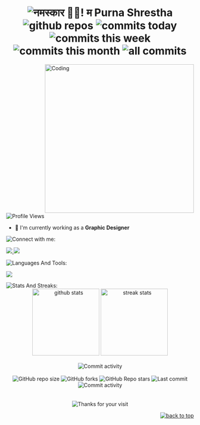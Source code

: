<!-- <h1 align="center">ज्वजलपा 👋🏿, जिगू नां Purna Shrestha खः।</h1> -->

<!-- $${\color{#9f4bff}Connect \space \color{#ffffff}With \space \color{#9f4bff}Me}$$

> text$${\color{#9f4bff}Connect \space \color{#ffffff}With \space \color{#9f4bff}Me}$$

```diff
- text in red
+ text in green
! text in orange
# text in gray
@@ text in purple (and bold)@@
``` -->

<div id="top"></div>

<h1 align="center">
  <img
      src="https://readme-typing-svg.demolab.com?font=Roboto+Slab&color=9f4bff&size=30&center=true&vCenter=true&width=450&lines=Welcome+To+My+Profile;नमस्कार 🙏🏿! म Purna Shrestha;A+Fullstack+Developer;"
      alt="नमस्कार 🙏🏿! म Purna Shrestha"
  />
  <br/>
  <div>
      <!-- <img
        alt="Link to my GitHub"
        src="https://img.shields.io/github/followers/Yellowflash132?style=for-the-badge&labelColor=7E3ACE&color=000000"
      /> -->
    <img
        alt="github repos"
        src="https://badges.strrl.dev/repos/Yellowflash132?color=000000&style=for-the-badge&labelColor=7E3ACE"
    />
   <img
        alt="commits today"
        src="https://badges.strrl.dev/commits/daily/Yellowflash132?color=000000&style=for-the-badge&labelColor=7E3ACE"
    />
    <img
        alt="commits this week"
        src="https://badges.strrl.dev/commits/weekly/Yellowflash132?color=000000&style=for-the-badge&labelColor=7E3ACE"
    />
    <img
        alt="commits this month"
        src="https://badges.strrl.dev/commits/monthly/Yellowflash132?color=000000&style=for-the-badge&labelColor=7E3ACE"
    />
   <img
        alt="all commits"
        src="https://badges.strrl.dev/commits/all/Yellowflash132?color=000000&style=for-the-badge&labelColor=7E3ACE"
    />
  </div>
</h1>
<img
  align="right"
  alt="Coding"
  width="400"
  src="https://purna.pages.dev/assets/hero_cutout-BwGEW87y.png"
/>
<br/>

<img
  src="https://komarev.com/ghpvc/?username=Yellowflash132&label=Profile%20views&color=7E3ACE&style=for-the-badge"
  alt="Profile Views"
/>

- 🌱 I'm currently working as a **Graphic Designer**
<!-- - 👨🏿‍💻All of my projects are available at [www.purnashrestha.com.np](www.purnashrestha.com.np) -->
<!-- - 📫 How to reach me **purnashrestha0310@gmail.com** -->

<!-- # $\mathfrak{{\color{#9f4bff}Connect\ with\ me:}}\ $ -->

<!-- $\mathfrak{{\color{#9f4bff}Connect \space \color{#ffffff} with \space \color{#9f4bff} me:}}\ $ -->

<!-- # Connect with me: -->

<img src="https://readme-typing-svg.demolab.com?font=Roboto+Slab&color=9f4bff&size=30&center=true&vCenter=true&width=260&lines=Connect+With+Me+:" alt="Connect with me:"/>

<!-- $${\color{#9f4bff}Connect \space \color{#ffffff}With \space \color{#9f4bff}Me}$$

$${\color{#9f4bff}CONNECT\ WITH\ ME :}$$ -->

<p align="left">
  <a href="https://linkedin.com/in/purna-shrestha-0310ps" target="blank">
    <img src="https://skillicons.dev/icons?i=linkedin" />
  </a>
  <a href="https://codepen.io/purnaaa" target="blank">
    <img src="https://skillicons.dev/icons?i=codepen" />
  </a>
</p>

<!-- # ${{\color{#9f4bff}Languages\ and\ Tools:}}\ $ -->

<!-- # $\mathcal{{\color{#9f4bff}Languages\ and\ Tools:}}\ $ -->

<!-- # $\mathbb{{\color{#9f4bff}Languages\ and\ Tools:}}\ $ -->

<!-- # $\mathfrak{{\color{#9f4bff}Languages\ and\ Tools:}}\ $ -->

<!-- # Languages and Tools: -->
<img src="https://readme-typing-svg.demolab.com?font=Roboto+Slab&color=9f4bff&size=30&center=true&vCenter=true&width=315&lines=Languages+And+Tools+:" alt="Languages And Tools:"/>

<img
  src="https://skillicons.dev/icons?i=git,github,html,css,sass,bootstrap,tailwind,js,react,nodejs,php,mysql,c,cpp,py,ps,figma,ae,powerpoint"
/>

<!-- # $\mathfrak{{\color{#9f4bff}Stats\ and\ Streaks:}}\ $ -->

<!-- # Stats and Streaks: -->
<img src="https://readme-typing-svg.demolab.com?font=Roboto+Slab&color=9f4bff&size=30&center=true&vCenter=true&width=270&lines=Stats+And+Streaks+:" alt="Stats And Streaks:"/>

<!--Previous Stats and Streaks-->
<!-- <p>
    <img
    align="center"
    src="https://github-readme-stats.vercel.app/api?username=Yellowflash132&show_icons=true&locale=en&theme=midnight-purple"
    alt="Yellowflash132 github stats"
  />
  <img
  align="center"
  src="https://github-readme-streak-stats.herokuapp.com/?user=Yellowflash132&theme=midnight-purple"
    alt="Yellowflash132 github streaks"
  />
</p> -->
<!--Previous Stats and Streaks-->
<div align="center">
<!--   <img
    height="180em"
    src="https://github-readme-stats-Carol42.vercel.app/api?username=Yellowflash132&count_private=true&show_icons=true&theme=midnight-purple&hide_border=true&hide_title=true"
    alt="my github stats"
    /> -->
  <img
    height="180em"
    src="https://github-readme-stats-Carol42.vercel.app/api?username=Yellowflash132&count_private=true&show_icons=true&theme=midnight-purple&bg_color=0,130F40,000000&hide_border=true&hide_title=true"
    alt="github stats"
  />
    <img
    height="180em"
    src="https://streak-stats.demolab.com/?user=Yellowflash132&theme=midnight-purple&hide_border=true"
    alt="streak stats"
  />
</div>
<br />
<div align="center">
 <img
    alt="Commit activity"
    src="https://github-profile-trophy.vercel.app/?username=Yellowflash132&theme=darkhub&column=9&no-frame=true&margin-w=15&margin-h=15"
  />
<!--  <img
    alt="Commit activity"
    src="https://github-profile-trophy.vercel.app/?username=Yellowflash132&theme=juicyfresh&column=5&margin-w=15&margin-h=15"
  /> -->
</div>
<br />
<div align="center">
  <img
    alt="GitHub repo size"
    src="https://img.shields.io/github/repo-size/Yellowflash132/Yellowflash132?color=9f4bff&logo=github&style=for-the-badge&logoColor=9f4bff"
  />
  <img
    alt="GitHub forks"
    src="https://img.shields.io/github/forks/Yellowflash132/Yellowflash132?color=9f4bff&logo=github&style=for-the-badge&logoColor=9f4bff"
  />
  <img
    alt="GitHub Repo stars"
    src="https://img.shields.io/github/stars/Yellowflash132/Yellowflash132?color=9f4bff&logo=github&style=for-the-badge&logoColor=9f4bff"
  />
  <img
    alt="Last commit"
    src="https://img.shields.io/github/last-commit/Yellowflash132/Yellowflash132?color=9f4bff&logo=git&logoColor&style=for-the-badge"
  />
  <img
    alt="Commit activity"
    src="https://img.shields.io/github/commit-activity/m/Yellowflash132/Yellowflash132?color=9f4bff&logo=git&logoColor&style=for-the-badge"
  />
</div>
<br />

<!--
<details>
<summary>Click here for a cute surprise! :3</summary>
<img src="https://cat-gifs.cyclic.app">
</details>
-->


<!--
<details align="center">
  <summary>My GitHub stats</summary>
  <br />
  <div align="center">
    <img
      alt="github achievements"
      src="https://github-profile-trophy.vercel.app/?username=Yellowflash132&theme=darkhub&no-frame=true&column=10"
    />
  </div>
  -->
  <!--Most Used Languages-->
  <!-- <img height=180em src="https://github-readme-stats-Carol42.vercel.app/api/top-langs/?username=Yellowflash132&theme=midnight-purple&hide_border=true&layout=compact&custom_title=Most+Used+Languages*&langs_count=10" alt="most used languages" /> -->
  <!--Most Used Languages-->
  <!-- <a href="https://github.com/ryo-ma/github-profile-trophy"> </a> -->

  <!--Github Contributor Stats-->
  <!-- <img
      src="https://github-contributor-stats.vercel.app/api?username=Yellowflash132&&theme=midnight-purple"
      alt="contribution stats"
    /> -->
  <!--Github Contributor Stats-->
  <!--     <sup><b>*Note:</b> Top languages is only a metric of the languages my public code consists of and doesn't reflect experience or skill level.</sup> -->
  <!--
</details>
-->
<br/>

<!--
<details align="center">
  <summary>Profile visitors</summary>
  <br />
  <div align="center">
    <img
      alt="visitors counter"
      src="https://profile-counter.glitch.me/Yellowflash132/count.svg"
    />
  </div>
</details>
-->

<div align="center">
    <img
      alt="Thanks for your visit"
      src="https://readme-typing-svg.demolab.com?font=Roboto+Slab&size=24&pause=1000&color=9f4bff&center=true&vCenter=true&width=635&lines=Thanks+for+your+visit!;Let's+create+something+amazing+together+!;"
    />
</div>

<div align="right">
<!--   <a href="#top"
    ><img
      src="https://img.shields.io/static/v1?label&message=back+to+top&color=7E3ACE&style=flat&logo&hide_border=true&hide_title=true"
      alt="back to top"
  /></a> -->
  
  <a href="#top"
    ><img
      src="https://img.shields.io/badge/Back_To_Top-blueviolet?style=for-the-badge"
      alt="back to top"
  /></a>
</div>

